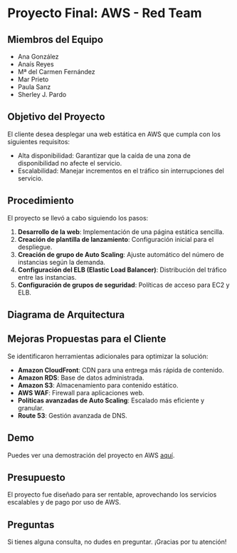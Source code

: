 # Proyecto Final: AWS - Red Team

## Miembros del Equipo
- Ana González
- Anaís Reyes
- Mª del Carmen Fernández
- Mar Prieto
- Paula Sanz
- Sherley J. Pardo

## Objetivo del Proyecto
El cliente desea desplegar una web estática en AWS que cumpla con los siguientes requisitos:
- Alta disponibilidad: Garantizar que la caída de una zona de disponibilidad no afecte el servicio.
- Escalabilidad: Manejar incrementos en el tráfico sin interrupciones del servicio.

## Procedimiento
El proyecto se llevó a cabo siguiendo los pasos:

1. **Desarrollo de la web**: Implementación de una página estática sencilla.
2. **Creación de plantilla de lanzamiento**: Configuración inicial para el despliegue.
3. **Creación de grupo de Auto Scaling**: Ajuste automático del número de instancias según la demanda.
4. **Configuración del ELB (Elastic Load Balancer)**: Distribución del tráfico entre las instancias.
5. **Configuración de grupos de seguridad**: Políticas de acceso para EC2 y ELB.

## Diagrama de Arquitectura


## Mejoras Propuestas para el Cliente
Se identificaron herramientas adicionales para optimizar la solución:
- **Amazon CloudFront**: CDN para una entrega más rápida de contenido.
- **Amazon RDS**: Base de datos administrada.
- **Amazon S3**: Almacenamiento para contenido estático.
- **AWS WAF**: Firewall para aplicaciones web.
- **Políticas avanzadas de Auto Scaling**: Escalado más eficiente y granular.
- **Route 53**: Gestión avanzada de DNS.

## Demo
Puedes ver una demostración del proyecto en AWS [aquí](https://youtu.be/vYToZIg20BM).

## Presupuesto
El proyecto fue diseñado para ser rentable, aprovechando los servicios escalables y de pago por uso de AWS.

## Preguntas
Si tienes alguna consulta, no dudes en preguntar. ¡Gracias por tu atención!
